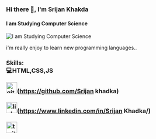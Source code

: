 ### Hi there 👋, I'm Srijan Khakda
#### I am Studying Computer Science
![I am Studying Computer Science](https://pbs.twimg.com/profile_banners/1011082568832126976/1669012305/1500x500)

i'm really enjoy to learn new programming languages..

<H3>Skills:</H#><br>
<b>💻HTML,CSS,JS</b>




<img src='https://cdn.jsdelivr.net/npm/simple-icons@3.0.1/icons/github.svg' alt='github' height='30'>(https://github.com/Srijan khadka) <br>
<br>
<img src='https://cdn.jsdelivr.net/npm/simple-icons@3.0.1/icons/linkedin.svg' alt='linkedin' height='30'>(https://www.linkedin.com/in/Srijan Khadka/)  <br>
<br>
[<img src='https://cdn.jsdelivr.net/npm/simple-icons@3.0.1/icons/twitter.svg' alt='twitter' height='30'>](https://twitter.com/@Srijankhadka5)  


